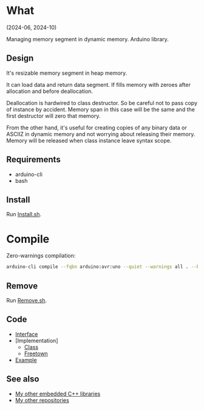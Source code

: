 # What

(2024-06, 2024-10)

Managing memory segment in dynamic memory. Arduino library.

## Design

It's resizable memory segment in heap memory.

It can load data and return data segment. If fills memory with
zeroes after allocation and before deallocation.

Deallocation is hardwired to class destructor. So be careful
not to pass copy of instance by accident. Memory span in this case
will be the same and the first destructor will zero that memory.

From the other hand, it's useful for creating copies of any
binary data or ASCIIZ in dynamic memory and not worrying about
releasing their memory. Memory will be released when class instance
leave syntax scope.


## Requirements

  * arduino-cli
  * bash


## Install

Run [Install.sh](Install.sh).


# Compile

Zero-warnings compilation:

```bash
arduino-cli compile --fqbn arduino:avr:uno --quiet --warnings all . --build-property compiler.cpp.extra_flags="-std=c++1z"
```

## Remove

Run [Remove.sh](Remove.sh).


## Code

* [Interface](src/me_ManagedMemory.h)
* [Implementation]
  * [Class][TManagedMemory]
  * [Freetown][Freetown]
* [Example](examples/me_ManagedMemory/me_ManagedMemory.ino)


## See also

* [My other embedded C++ libraries][Embedded]
* [My other repositories][Repos]


[Interface]: src/me_ManagedMemory.h
[TManagedMemory]: src/me_ManagedMemory.cpp
[Freetown]: src/me_ManagedMemory_Freetown.cpp
[Example]: examples/me_ManagedMemory/me_ManagedMemory.ino

[Embedded]: https://github.com/martin-eden/Embedded_Crafts/tree/master/Parts
[Repos]: https://github.com/martin-eden/contents
